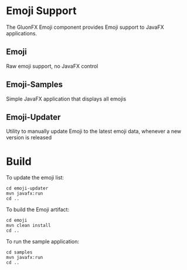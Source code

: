 Emoji Support
====

The GluonFX Emoji component provides Emoji support to JavaFX applications.

Emoji
---------
Raw emoji support, no JavaFX control

Emoji-Samples
---------
Simple JavaFX application that displays all emojis

Emoji-Updater
---------
Utility to manually update Emoji to the latest emoji data, whenever a new version is released

Build
=====

To update the emoji list:

```
cd emoji-updater
mvn javafx:run
cd ..
```

To build the Emoji artifact:

```
cd emoji
mvn clean install
cd ..
```

To run the sample application:


```
cd samples
mvn javafx:run
cd ..
```








